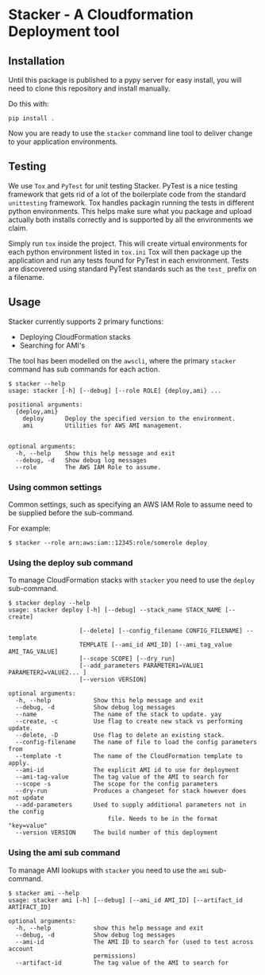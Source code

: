 # Stacker - A Cloudformation Deployment tool

## Installation

Until this package is published to a pypy server for easy install, you will need to clone this repository and install manually.

Do this with:

```
pip install .
```

Now you are ready to use the `stacker` command line tool to deliver change to your application environments.

## Testing

We use `Tox` and `PyTest` for unit testing Stacker.
PyTest is a nice testing framework that gets rid of a lot of the boilerplate code from the standard `unittesting` framework.
Tox handles packagin running the tests in different python environments. This helps make sure what you package and upload actually both
installs correctly and is supported by all the environments we claim.

Simply run `tox` inside the project.
This will create virtual environments for each python environment listed in `tox.ini`
Tox will then package up the application and run any tests found for PyTest in each environment.
Tests are discovered using standard PyTest standards such as the `test_` prefix on a filename.




## Usage

Stacker currently supports 2 primary functions:

* Deploying CloudFormation stacks
* Searching for AMI's

The tool has been modelled on the `awscli`, where the primary `stacker` command has sub commands for each action.

```
$ stacker --help
usage: stacker [-h] [--debug] [--role ROLE] {deploy,ami} ...

positional arguments:
  {deploy,ami}
    deploy      Deploy the specified version to the environment.
    ami         Utilities for AWS AMI management.


optional arguments:
  -h, --help    Show this help message and exit
  --debug, -d   Show debug log messages
  --role        The AWS IAM Role to assume.
```

### Using common settings

Common settings, such as specifying an AWS IAM Role to assume need to be supplied before the sub-command.

For example:

```
$ stacker --role arn:aws:iam::12345:role/somerole deploy
```

### Using the deploy sub command

To manage CloudFormation stacks with `stacker` you need to use the `deploy` sub-command.

```
$ stacker deploy --help
usage: stacker deploy [-h] [--debug] --stack_name STACK_NAME [--create]

                    [--delete] [--config_filename CONFIG_FILENAME] --template
                    TEMPLATE [--ami_id AMI_ID] [--ami_tag_value AMI_TAG_VALUE]
                    [--scope SCOPE] [--dry_run]
                    [--add_parameters PARAMETER1=VALUE1 PARAMETER2=VALUE2... ]
                    [--version VERSION]

optional arguments:
  -h, --help            Show this help message and exit
  --debug, -d           Show debug log messages
  --name                The name of the stack to update. yay
  --create, -c          Use flag to create new stack vs performing update.
  --delete, -D          Use flag to delete an existing stack.
  --config-filename     The name of file to load the config parameters from
  --template -t         The name of the CloudFormation template to apply.
  --ami-id              The explicit AMI id to use for deployment
  --ami-tag-value       The tag value of the AMI to search for
  --scope -s            The scope for the config parameters
  --dry-run             Produces a changeset for stack however does not update
  --add-parameters      Used to supply additional parameters not in the config
                            file. Needs to be in the format "key=value"
  --version VERSION     The build number of this deployment
```

### Using the ami sub command

To manage AMI lookups with `stacker` you need to use the `ami` sub-command.

```
$ stacker ami --help
usage: stacker ami [-h] [--debug] [--ami_id AMI_ID] [--artifact_id ARTIFACT_ID]

optional arguments:
  -h, --help            show this help message and exit
  --debug, -d           Show debug log messages
  --ami-id              The AMI ID to search for (used to test across account
                        permissions)
  --artifact-id         The tag value of the AMI to search for
```
